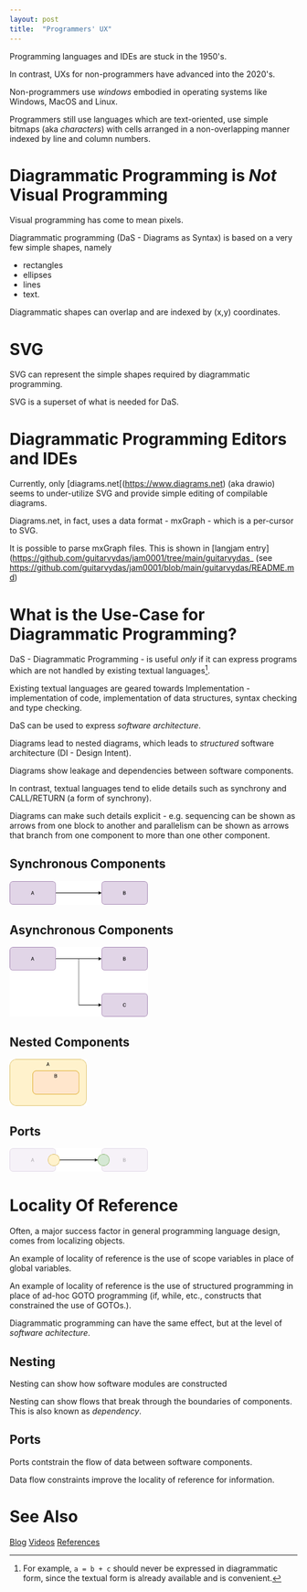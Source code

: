 ```yaml
---
layout: post
title:  "Programmers' UX"
---
```


Programming languages and IDEs are stuck in the 1950's.

In contrast, UXs for non-programmers have advanced into the 2020's.

Non-programmers use _windows_ embodied in operating systems like Windows, MacOS and Linux.

Programmers still use languages which are text-oriented, use simple bitmaps (aka _characters_) with cells arranged in a non-overlapping manner indexed by line and column numbers.

# Diagrammatic Programming is _Not_ Visual Programming
Visual programming has come to mean pixels.

Diagrammatic programming (DaS - Diagrams as Syntax) is based on a very few simple shapes, namely
- rectangles
- ellipses
- lines
- text.

Diagrammatic shapes can overlap and are indexed by (x,y) coordinates.

# SVG

SVG can represent the simple shapes required by diagrammatic programming. 

SVG is a superset of what is needed for DaS.

# Diagrammatic Programming Editors and IDEs

Currently, only [diagrams.net[(https://www.diagrams.net) (aka drawio) seems to under-utilize SVG and provide simple editing of compilable diagrams.

Diagrams.net, in fact, uses a data format - mxGraph - which is a per-cursor to SVG.

It is possible to parse mxGraph files.  This is shown in [langjam entry](https://github.com/guitarvydas/jam0001/tree/main/guitarvydas_ (see https://github.com/guitarvydas/jam0001/blob/main/guitarvydas/README.md)

# What is the Use-Case for Diagrammatic Programming?

DaS - Diagrammatic Programming - is useful _only_ if it can express programs which are not handled by existing textual languages[^1].

[^1]: For example, `a = b + c` should never be expressed in diagrammatic form, since the textual form is already available and is convenient.

Existing textual languages are geared towards Implementation - implementation of code, implementation of data structures, syntax checking and type checking.

DaS can be used to express _software architecture_.

Diagrams lead to nested diagrams, which leads to _structured_ software architecture (DI - Design Intent).

Diagrams show leakage and dependencies between software components.

In contrast, textual languages tend to elide details such as synchrony and CALL/RETURN (a form of synchrony).

Diagrams can make such details explicit - e.g. sequencing can be shown as arrows from one block to another and parallelism can be shown as arrows that branch from one component to more than one other component.

## Synchronous Components

<img src="https://github.com/guitarvydas/guitarvydas.github.io/blob/master/assets/2021-08-28-Simple%20Diagrams-Synchronous.png?raw=true" alt="2021-08-28-Simple Diagrams-Synchronous.png" style="zoom:67%;" />

## Asynchronous Components

<img src="https://github.com/guitarvydas/guitarvydas.github.io/blob/master/assets/2021-08-28-Simple%20Diagrams-Asynchronous.png?raw=true" alt="2021-08-28-Simple Diagrams-Asynchronous.png" style="zoom:67%;" />

## Nested Components

<img src="https://github.com/guitarvydas/guitarvydas.github.io/blob/master/assets/2021-08-28-Simple%20Diagrams-Nesting.png?raw=true" alt="2021-08-28-Simple Diagrams-Nesting.png" style="zoom:67%;" />

## Ports

<img src="https://github.com/guitarvydas/guitarvydas.github.io/blob/master/assets/2021-08-28-Simple%20Diagrams-Ports.png?raw=true" alt="2021-08-28-Simple Diagrams-Ports.png" style="zoom:67%;" />

# Locality Of Reference

Often, a major success factor in general programming language design, comes from localizing objects.

An example of locality of reference is the use of scope variables in place of global variables.

An example of locality of reference is the use of structured programming in place of ad-hoc GOTO programming (if, while, etc., constructs that constrained the use of GOTOs.).

Diagrammatic programming can have the same effect, but at the level of _software achitecture_.

## Nesting

Nesting can show how software modules are constructed

Nesting can show flows that break through the boundaries of components.  This is also known as _dependency_.

## Ports

Ports contstrain the flow of data between software components.

Data flow constraints improve the locality of reference for information.

# See Also

[Blog](https://guitarvydas.github.io)
[Videos](https://www.youtube.com/channel/UC2bdO9l84VWGlRdeNy5)
[References](https://guitarvydas.github.io/2021/01/14/References.html)

<script src="https://utteranc.es/client.js" 
        repo="guitarvydas/guitarvydas.github.io" 
        issue-term="pathname" 
        theme="github-light" 
        crossorigin="anonymous" 
        async> 
</script> 
